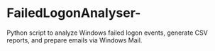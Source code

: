 # FailedLogonAnalyser-
Python script to analyze Windows failed logon events, generate CSV reports, and prepare emails via Windows Mail.
